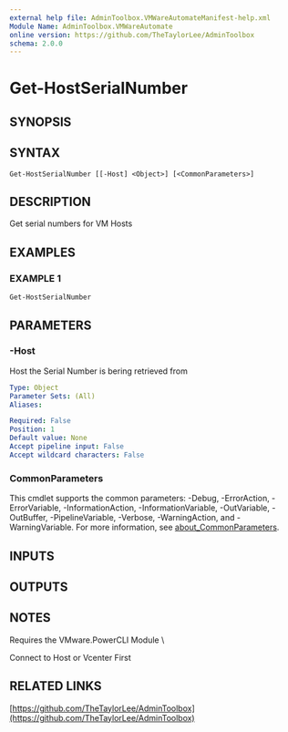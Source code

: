 ```yaml
---
external help file: AdminToolbox.VMWareAutomateManifest-help.xml
Module Name: AdminToolbox.VMWareAutomate
online version: https://github.com/TheTaylorLee/AdminToolbox
schema: 2.0.0
---
```


# Get-HostSerialNumber

## SYNOPSIS

## SYNTAX

```
Get-HostSerialNumber [[-Host] <Object>] [<CommonParameters>]
```

## DESCRIPTION
Get serial numbers for VM Hosts

## EXAMPLES

### EXAMPLE 1
```
Get-HostSerialNumber
```

## PARAMETERS

### -Host
Host the Serial Number is bering retrieved from

```yaml
Type: Object
Parameter Sets: (All)
Aliases:

Required: False
Position: 1
Default value: None
Accept pipeline input: False
Accept wildcard characters: False
```

### CommonParameters
This cmdlet supports the common parameters: -Debug, -ErrorAction, -ErrorVariable, -InformationAction, -InformationVariable, -OutVariable, -OutBuffer, -PipelineVariable, -Verbose, -WarningAction, and -WarningVariable. For more information, see [about_CommonParameters](http://go.microsoft.com/fwlink/?LinkID=113216).

## INPUTS

## OUTPUTS

## NOTES
Requires the VMware.PowerCLI Module \

Connect to Host or Vcenter First

## RELATED LINKS

[https://github.com/TheTaylorLee/AdminToolbox](https://github.com/TheTaylorLee/AdminToolbox)

